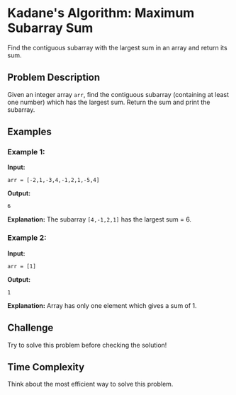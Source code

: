 # Kadane's Algorithm: Maximum Subarray Sum

Find the contiguous subarray with the largest sum in an array and return its sum.

## Problem Description

Given an integer array `arr`, find the contiguous subarray (containing at least one number) which has the largest sum. Return the sum and print the subarray.

## Examples

### Example 1:

**Input:** 
```
arr = [-2,1,-3,4,-1,2,1,-5,4]
```

**Output:** 
```
6
```

**Explanation:** 
The subarray `[4,-1,2,1]` has the largest sum = 6.

### Example 2:

**Input:** 
```
arr = [1]
```

**Output:** 
```
1
```

**Explanation:** 
Array has only one element which gives a sum of 1.

## Challenge
Try to solve this problem before checking the solution!

## Time Complexity
Think about the most efficient way to solve this problem.